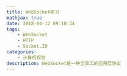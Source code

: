 ```yaml
---
title: WebSocket学习
mathjax: true
date: 2018-04-12 09:10:34
tags:
	- WebSocket
	- HTTP
	- Socket.IO
categories:
	- 计算机视觉
description: WebSocket是一种全双工的应用层协议
---
```


